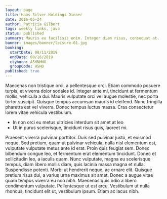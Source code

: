 ```yaml
---
layout: page
title: Haas Silver Holdings Dinner
date: 2016-05-24
author: Patricia Gilbert
tags: weekly links, java
status: published
summary: Mauris eu facilisis enim. Integer diam risus, consequat at.
banner: images/banner/leisure-01.jpg
booking:
  startDate: 08/11/2019
  endDate: 08/16/2019
  ctyhocn: ASHNHHX
  groupCode: HSHD
published: true
---
```

Maecenas non tristique orci, a pellentesque orci. Etiam commodo posuere turpis, et viverra dolor sodales id. Integer ante mi, tincidunt at fermentum mollis, vehicula a dui. Mauris vulputate orci vel augue molestie, nec porta tortor suscipit. Quisque tempus accumsan mauris id eleifend. Nunc fringilla pharetra est vel viverra. Donec tempus luctus massa. Cras consectetur lorem vitae vehicula vestibulum.

* In non orci eu metus ultricies interdum sit amet at leo
* Ut in purus scelerisque, tincidunt risus quis, laoreet mi.

Praesent viverra pulvinar porttitor. Duis sed pulvinar justo, et euismod neque. Sed pretium, quam ut pulvinar vehicula, nulla nisl elementum est, vulputate vulputate metus ante id erat. Proin quis feugiat sem. Donec bibendum congue leo, et fermentum erat elementum tincidunt. Donec et sollicitudin leo, a iaculis quam. Nunc vulputate, magna eu scelerisque tempus, diam libero mollis diam, quis lacinia massa magna et nulla. Suspendisse potenti. Morbi ut hendrerit neque, ac ornare elit. Quisque pretium risus dui, a varius urna maximus sit amet. Donec a augue vitae quam tempus viverra eu non nibh. Maecenas quis odio a libero condimentum vulputate. Pellentesque ut est arcu. Vestibulum ut nulla rhoncus, tincidunt elit ut, vestibulum ipsum. Etiam ac lacus nibh.
